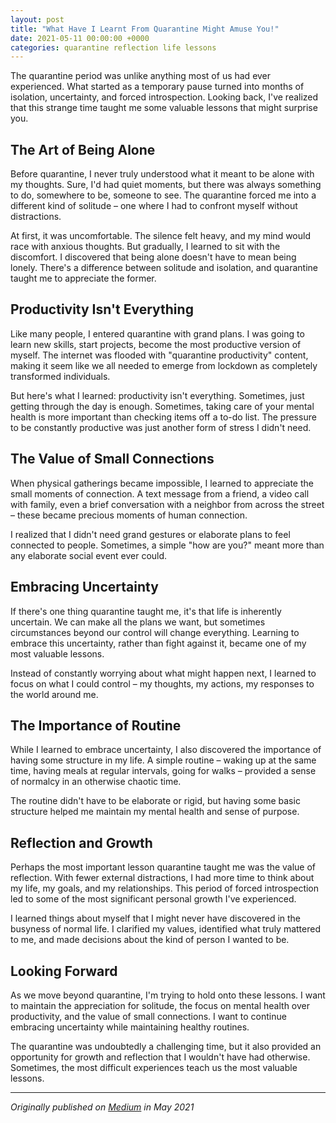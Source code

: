 ```yaml
---
layout: post
title: "What Have I Learnt From Quarantine Might Amuse You!"
date: 2021-05-11 00:00:00 +0000
categories: quarantine reflection life lessons
---
```


The quarantine period was unlike anything most of us had ever experienced. What started as a temporary pause turned into months of isolation, uncertainty, and forced introspection. Looking back, I've realized that this strange time taught me some valuable lessons that might surprise you.

## The Art of Being Alone

Before quarantine, I never truly understood what it meant to be alone with my thoughts. Sure, I'd had quiet moments, but there was always something to do, somewhere to be, someone to see. The quarantine forced me into a different kind of solitude – one where I had to confront myself without distractions.

At first, it was uncomfortable. The silence felt heavy, and my mind would race with anxious thoughts. But gradually, I learned to sit with the discomfort. I discovered that being alone doesn't have to mean being lonely. There's a difference between solitude and isolation, and quarantine taught me to appreciate the former.

## Productivity Isn't Everything

Like many people, I entered quarantine with grand plans. I was going to learn new skills, start projects, become the most productive version of myself. The internet was flooded with "quarantine productivity" content, making it seem like we all needed to emerge from lockdown as completely transformed individuals.

But here's what I learned: productivity isn't everything. Sometimes, just getting through the day is enough. Sometimes, taking care of your mental health is more important than checking items off a to-do list. The pressure to be constantly productive was just another form of stress I didn't need.

## The Value of Small Connections

When physical gatherings became impossible, I learned to appreciate the small moments of connection. A text message from a friend, a video call with family, even a brief conversation with a neighbor from across the street – these became precious moments of human connection.

I realized that I didn't need grand gestures or elaborate plans to feel connected to people. Sometimes, a simple "how are you?" meant more than any elaborate social event ever could.

## Embracing Uncertainty

If there's one thing quarantine taught me, it's that life is inherently uncertain. We can make all the plans we want, but sometimes circumstances beyond our control will change everything. Learning to embrace this uncertainty, rather than fight against it, became one of my most valuable lessons.

Instead of constantly worrying about what might happen next, I learned to focus on what I could control – my thoughts, my actions, my responses to the world around me.

## The Importance of Routine

While I learned to embrace uncertainty, I also discovered the importance of having some structure in my life. A simple routine – waking up at the same time, having meals at regular intervals, going for walks – provided a sense of normalcy in an otherwise chaotic time.

The routine didn't have to be elaborate or rigid, but having some basic structure helped me maintain my mental health and sense of purpose.

## Reflection and Growth

Perhaps the most important lesson quarantine taught me was the value of reflection. With fewer external distractions, I had more time to think about my life, my goals, and my relationships. This period of forced introspection led to some of the most significant personal growth I've experienced.

I learned things about myself that I might never have discovered in the busyness of normal life. I clarified my values, identified what truly mattered to me, and made decisions about the kind of person I wanted to be.

## Looking Forward

As we move beyond quarantine, I'm trying to hold onto these lessons. I want to maintain the appreciation for solitude, the focus on mental health over productivity, and the value of small connections. I want to continue embracing uncertainty while maintaining healthy routines.

The quarantine was undoubtedly a challenging time, but it also provided an opportunity for growth and reflection that I wouldn't have had otherwise. Sometimes, the most difficult experiences teach us the most valuable lessons.

---

*Originally published on [Medium](https://medium.com/@adammuman81/what-have-i-learnt-from-quarantine-might-amuse-you-7728bb38f00a) in May 2021*
